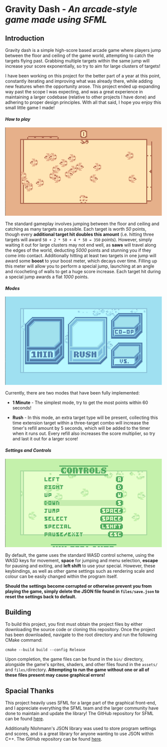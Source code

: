 # Gravity Dash - *An arcade-style game made using SFML*

## Introduction

Gravity dash is a simple high-score based arcade game where players jump between the floor and ceiling of the game world, attempting to catch the targets flying past. Grabbing multiple targets within the same jump will increase your score exponentially, so try to aim for large clusters of targets! 

I have been working on this project for the better part of a year at this point, constantly iterating and improving what was already there, while adding new features when the opportunity arose. This project ended up expanding way past the scope I was expecting, and was a great experience in maintaining a larger codebase (relative to other projects I have done) and adhering to proper design principles. With all that said, I hope you enjoy this small little game I made!

#### *How to play*

![gameplay](screenshots/gameplay.png)

The standard gameplay involves jumping between the floor and ceiling and catching as many targets as possible. Each target is worth *50* points, though every **additional target hit doubles this amount** (i.e. hitting three targets will award `50 + 2 * 50 + 4 * 50 = 350` points). However, simply waiting it out for large clusters may not end well, as **saws** will travel along the edges of the world, deducting *5000* points and stunning you if they come into contact. Additionally hitting at least two targets in one jump will award some **boost** to your boost meter, which decays over time. Filling up this meter will allow you to perform a special jump, launching at an angle and ricocheting of walls to get a huge score increase. Each target hit during a special jump awards a flat *1000* points.

#### *Modes*

![modes](screenshots/modes.png)

Currently, there are two modes that have been fully implemented:

- **1 Minute** - The simplest mode, try to get the most points within 60 seconds!

- **Rush** - In this mode, an extra target type will be present, collecting this time extension target within a three-target combo will increase the timer's refill amount by 5 seconds, which will be added to the timer when it runs out. Every refill also increases the score multiplier, so try and last it out for a larger score!

#### *Settings and Controls*

![settings](screenshots/settings.png)

By default, the game uses the standard WASD control scheme, using the WASD keys for movement, **space** for jumping and menu selection, **escape** for pausing and exiting, and **left shift** to use your special. However, these keybindings, as well as other game settings such as rendering scale and colour can be easily changed within the program itself. 

**Should the settings become corrupted or otherwise prevent you from playing the game, simply delete the JSON file found in `files/save.json` to reset the settings back to default.**

## Building
To build this project, you first must obtain the project files by either downloading the source code or cloning this repository. Once the project has been downloaded, navigate to the root directory and run the following CMake command:
```
cmake --build build --config Release
```
Upon completion, the game files can be found in the `bin/` directory, alongside the game's sprites, shaders, and other files found in the `assets/` and `files/`directory. **Attempting to run the game without one or all of these files present may cause graphical errors!**

## Spacial Thanks
This project heavily uses SFML for a large part of the graphical front-end, and I appreciate everything the SFML team and the larger community have done to maintain and update the library! The GitHub repository for SFML can be found [here](https://github.com/SFML/SFML).

Additionally Nlohmann's JSON library was used to store program settings and scores, and is a great library for anyone wanting to use JSON within C++. The GitHub repository can be found [here](https://github.com/nlohmann/json).